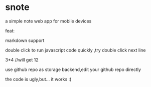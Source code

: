 # snote
a simple note web app for mobile devices 

feat:

markdown support

double click to run javascript code quickly ,try double click next line

3*4  //will get 12

use github repo  as storage backend,edit your github repo directly

the code is ugly,but... it works :)
























